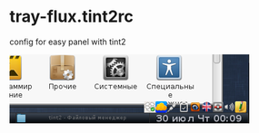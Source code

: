 # tray-flux.tint2rc
config for easy panel with tint2

![](https://raw.githubusercontent.com/slacknk/themes/master/tint2/tray-flux/tray-flux.png)

